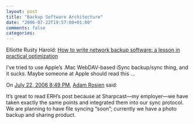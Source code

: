 ```yaml
---
layout: post
title: "Backup Software Architecture"
date: "2006-07-22T19:57:00+01:00"
comments: false
categories: 
---
```


<p>Elliotte Rusty Harold: <a href="http://cafe.elharo.com/optimization/how-to-write-network-backup-software-a-lesson-in-practical-optimization/">How to write network backup software: a lesson in practical optimization</a></p>

<p>I&#8217;ve tried to use Apple&#8217;s .Mac WebDAV-based iSync backup/sync thing, and it sucks. Maybe someone at Apple should read this &#8230;</p>

<section class="comments">

<div class="comment" id="comment-959">
On <a href="#comment-959" title="Permalink to this comment">July 22, 2006  8:49 PM</a>, <a href="http://arosien.blogspot.com" title="http://arosien.blogspot.com" rel="nofollow">Adam Rosien</a>
said:
<p>It&#8217;s great to read ERH&#8217;s post because at Sharpcast&#8212;my employer&#8212;we have taken exactly the same points and integrated them into our sync protocol.  We are planning to have file syncing &#8220;soon&#8221;; currently we have a photo backup and sharing product.</p>


</section>


